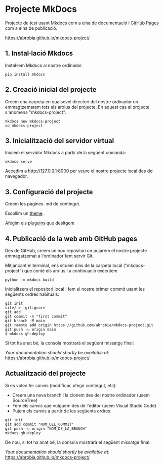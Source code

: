 # Projecte MkDocs

Projecte de test usant [Mkdocs](https://www.mkdocs.org/) com a eina de documentació i [GitHub Pages](https://pages.github.com/) com a eina de publicació. 

https://abrobia.github.io/mkdocs-project/  


## 1. Instal·lació Mkdocs

Instal·lem Mkdocs al nostre ordinador.

```
pip install mkdocs
```  


## 2. Creació inicial del projecte

Creem una carpeta en qualsevol directori del nostre ordinador on emmagtzemarem tots els arxius del projecte. En aquest cas el projecte s'anomena "mkdocs-project".

```
mkdocs new mkdocs-project
cd mkdocs-project
```  


## 3. Inicialització del servidor virtual

Iniciem el servidor Mkdocs a partir de la següent comanda:

```
mkdocs serve
```

Accedim a http://127.0.0.1:8000 per veure el nostre projecte local des del navegador.    


## 3. Configuració del projecte

Creem les pàgines .md de contingut.

Escollim un [theme](https://www.mkdocs.org/user-guide/choosing-your-theme/).

Afegim els [pluguins](https://www.mkdocs.org/dev-guide/plugins/) que desitgem.  


## 4. Publicació de la web amb GitHub pages

Des de GitHub, creem un nou repositori on pujarem el nostre projecte emmagatzemat a l'ordinador fent servir Git.  

Mitjançant el terminal, ens situem dins de la carpeta local ("mkdocs-project") que conté els arxius i a continuació executem:

```
python -m mkdocs build
```

Inicialitzem el repositori local i fem el nostre primer commit usant les següents ordres habituals:

```
git init
site/ > .gitignore
git add .
git commit -m "first commit"
git branch -M main
git remote add origin https://github.com/abrobia/mkdocs-project.git
git push -u origin main
$ mkdocs gh-deploy

```  

Si tot ha anat bé, la consola mostrarà el següent missatge final:

_Your documentation should shortly be available at:_ https://abrobia.github.io/mkdocs-project/  


## Actualització del projecte

Si es volen fer canvis (modificar, afegir contingut, etc):

* Creem una nova branch i la clonem des del nostre ordinador (usem SourceTree)
* Fem els canvis que vulguem des de l'editor (usem Visual Studio Code)
* Pujem els canvis a partir de les següents ordres:   
```
git init
git add commit "NOM_DEL_COMMIT"
git push -u origin "NOM_DE_LA_BRANCH"
mkdocs gh-deploy
```  
De nou, si tot ha anat bé, la consola mostrarà el següent missatge final:

_Your documentation should shortly be available at:_ https://abrobia.github.io/mkdocs-project/  
